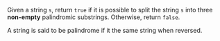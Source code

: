 Given a string `s`, return `true` if it is possible to split the string `s` into three **non-empty** palindromic substrings. Otherwise, return `false`.

A string is said to be palindrome if it the same string when reversed.